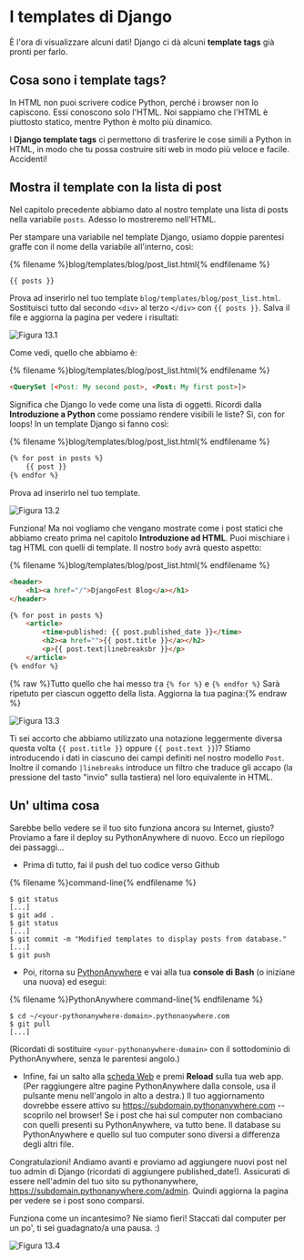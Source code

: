 # I templates di Django

È l'ora di visualizzare alcuni dati! Django ci dà alcuni **template tags** già pronti per farlo.

## Cosa sono i template tags?

In HTML non puoi scrivere codice Python, perché i browser non lo capiscono. Essi conoscono solo l'HTML. Noi sappiamo che l'HTML è piuttosto statico, mentre Python è molto più dinamico.

I **Django template tags** ci permettono di trasferire le cose simili a Python in HTML, in modo che tu possa costruire siti web in modo più veloce e facile. Accidenti!

## Mostra il template con la lista di post

Nel capitolo precedente abbiamo dato al nostro template una lista di posts nella variabile `posts`. Adesso lo mostreremo nell'HTML.

Per stampare una variabile nel template Django, usiamo doppie parentesi graffe con il nome della variabile all'interno, così:

{% filename %}blog/templates/blog/post_list.html{% endfilename %}

```html
{{ posts }}
```

Prova ad inserirlo nel tuo template `blog/templates/blog/post_list.html`. Sostituisci tutto dal secondo `<div>` al terzo `</div>` con `{{ posts }}`. Salva il file e aggiorna la pagina per vedere i risultati:

![Figura 13.1](images/step1.png)

Come vedi, quello che abbiamo è:

{% filename %}blog/templates/blog/post_list.html{% endfilename %}

```html
<QuerySet [<Post: My second post>, <Post: My first post>]>
```

Significa che Django lo vede come una lista di oggetti. Ricordi dalla **Introduzione a Python** come possiamo rendere visibili le liste? Sì, con for loops! In un template Django si fanno così:

{% filename %}blog/templates/blog/post_list.html{% endfilename %}

```html
{% for post in posts %}
    {{ post }}
{% endfor %}
```

Prova ad inserirlo nel tuo template.

![Figura 13.2](images/step2.png)

Funziona! Ma noi vogliamo che vengano mostrate come i post statici che abbiamo creato prima nel capitolo **Introduzione ad HTML**. Puoi mischiare i tag HTML con quelli di template. Il nostro `body` avrà questo aspetto:

{% filename %}blog/templates/blog/post_list.html{% endfilename %}

```html
<header>
    <h1><a href="/">DjangoFest Blog</a></h1>
</header>

{% for post in posts %}
    <article>
        <time>published: {{ post.published_date }}</time>
        <h2><a href="">{{ post.title }}</a></h2>
        <p>{{ post.text|linebreaksbr }}</p>
    </article>
{% endfor %}
```

{% raw %}Tutto quello che hai messo tra `{% for %}` e `{% endfor %}` Sarà ripetuto per ciascun oggetto della lista. Aggiorna la tua pagina:{% endraw %}

![Figura 13.3](images/step3.png)

Ti sei accorto che abbiamo utilizzato una notazione leggermente diversa questa volta `{{ post.title }}` oppure `{{ post.text }}`)? Stiamo introducendo i dati in ciascuno dei campi definiti nel nostro modello `Post`. Inoltre il comando `|linebreaks` introduce un filtro che traduce gli accapo (la pressione del tasto "invio" sulla tastiera) nel loro equivalente in HTML.

## Un' ultima cosa

Sarebbe bello vedere se il tuo sito funziona ancora su Internet, giusto? Proviamo a fare il deploy su PythonAnywhere di nuovo. Ecco un riepilogo dei passaggi...

* Prima di tutto, fai il push del tuo codice verso Github

{% filename %}command-line{% endfilename %}

    $ git status
    [...]
    $ git add .
    $ git status
    [...]
    $ git commit -m "Modified templates to display posts from database."
    [...]
    $ git push
    

* Poi, ritorna su [PythonAnywhere](https://www.pythonanywhere.com/consoles/) e vai alla tua **console di Bash** (o iniziane una nuova) ed esegui:

{% filename %}PythonAnywhere command-line{% endfilename %}

    $ cd ~/<your-pythonanywhere-domain>.pythonanywhere.com
    $ git pull
    [...]
    

(Ricordati di sostituire `<your-pythonanywhere-domain>` con il sottodominio di PythonAnywhere, senza le parentesi angolo.)

* Infine, fai un salto alla [scheda Web](https://www.pythonanywhere.com/web_app_setup/) e premi **Reload** sulla tua web app. (Per raggiungere altre pagine PythonAnywhere dalla console, usa il pulsante menu nell'angolo in alto a destra.) Il tuo aggiornamento dovrebbe essere attivo su https://subdomain.pythonanywhere.com -- scoprilo nel browser! Se i post che hai sul computer non combaciano con quelli presenti su PythonAnywhere, va tutto bene. Il database su PythonAnywhere e quello sul tuo computer sono diversi a differenza degli altri file.

Congratulazioni! Andiamo avanti e proviamo ad aggiungere nuovi post nel tuo admin di Django (ricordati di aggiungere published_date!). Assicurati di essere nell'admin del tuo sito su pythonanywhere, https://subdomain.pythonanywhere.com/admin. Quindi aggiorna la pagina per vedere se i post sono comparsi.

Funziona come un incantesimo? Ne siamo fieri! Staccati dal computer per un po', ti sei guadagnato/a una pausa. :)

![Figura 13.4](images/donut.png)